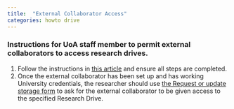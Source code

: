 ```yaml
---
title:  "External Collaborator Access"
categories: howto drive
---
```


### Instructions for UoA staff member to permit external collaborators to access research drives.

1.  Follow the instructions in [this article](https://superuoa.custhelp.com/app/answers/detail/a_id/8183/kw/university%20username%20for%20collaborators) and ensure all steps are completed.
2.  Once the external collaborator has been set up and has working University credentials, the researcher should use [the Request or update storage form](https://research-hub.auckland.ac.nz/service/research-drive) to ask for the external collaborator to be given access to the specified Research Drive.
